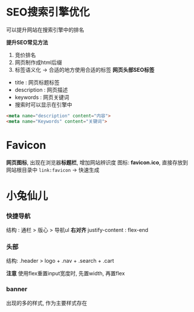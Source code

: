 
# SEO搜索引擎优化
可以提升网站在搜索引擎中的排名

**提升SEO常见方法**
1. 竞价排名
2. 网页制作成html后缀
3. 标签语义化 -> 合适的地方使用合适的标签
**网页头部SEO标签**
- title : 网页标题标签
- description : 网页描述
- keywords : 网页关键词
- 搜索时可以显示在引擎中

```html
<meta name="description" content="内容">
<meta name="Keywords" content="关键词">
```

# Favicon
**网页图标**, 出现在浏览器**标题栏**, 增加网站辨识度
图标: **favicon.ico**, 直接存放到网站根目录中
`link:favicon` -> 快速生成

# 小兔仙儿

### 快捷导航
结构 : 通栏 > 版心 > 导航ul
**右对齐**
justify-content : flex-end

### 头部
结构: .header > logo + .nav + .search + .cart

**注意**
使用flex重置input宽度时, 先置width, 再置flex

### banner
出现的多的样式, 作为主要样式存在

